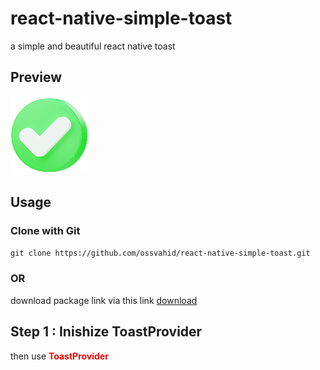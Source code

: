 # react-native-simple-toast
a simple and beautiful react native toast

<h2>
 Preview
</h2>

<img src="./images/success.png">

<h2>
 Usage
</h2>
<h3>
 Clone with Git
</h3>
<code>git clone https://github.com/ossvahid/react-native-simple-toast.git</code>
<h3>
 OR
</h3>

download package link via this link 
<a href="https://github.com/ossvahid/react-native-simple-toast/archive/refs/heads/main.zip" target="_blank">
download
</a>

<h2>
 Step 1 : Inishize ToastProvider
</h2>
then use <b style="color: red;">ToastProvider</b>





